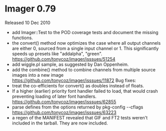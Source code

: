 # Imager 0.79

Released 10 Dec 2010

- add Imager::Test to the POD coverage tests and document the missing functions. 
- the convert() method now optimizes the case where all output channels are either 0, sourced from a single input channel or 1. This significantly speeds up presets like "addalpha", "green". https://github.com/tonycoz/imager/isssues/51254 
- add wiggle.pl sample, as suggested by Dan Oppenheim. 
- add the combine() method to combine channels from multiple source images into a new image https://github.com/tonycoz/imager/isssues/11872 Bug fixes: 
- treat the co-efficients for convert() as doubles instead of floats. 
- If a higher (earlier) priority font handler failed to load, that would crash preventing loading of later font handlers. https://github.com/tonycoz/imager/isssues/62855 
- parse defines from the options returned by pkg-config --cflags https://github.com/tonycoz/imager/isssues/63223 
- a regen of the MANIFEST revealed that GIF and FT2 tests weren't included in the tarball. They are now included.
